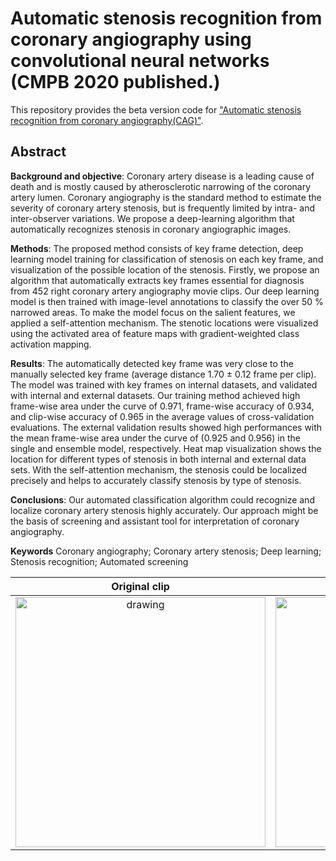 # Automatic stenosis recognition from coronary angiography using convolutional neural networks (CMPB 2020 published.)

This repository provides the beta version code for ["Automatic stenosis recognition from coronary angiography(CAG)"](https://doi.org/10.1016/j.cmpb.2020.105819 
).


## **Abstract**

**Background and objective**: Coronary artery disease is a leading cause of death and is mostly caused by atherosclerotic narrowing of the coronary artery lumen. Coronary angiography is the standard method to estimate the severity of coronary artery stenosis, but is frequently limited by intra- and inter-observer variations. We propose a deep-learning algorithm that automatically recognizes stenosis in coronary angiographic images.

**Methods**: The proposed method consists of key frame detection, deep learning model training for classification of stenosis on each key frame, and visualization of the possible location of the stenosis. Firstly, we propose an algorithm that automatically extracts key frames essential for diagnosis from 452 right coronary artery angiography movie clips. Our deep learning model is then trained with image-level annotations to classify the over 50 % narrowed areas. To make the model focus on the salient features, we applied a self-attention mechanism. The stenotic locations were visualized using the activated area of feature maps with gradient-weighted class activation mapping.

**Results**: The automatically detected key frame was very close to the manually selected key frame (average distance 1.70 ± 0.12 frame per clip). The model was trained with key frames on internal datasets, and validated with internal and external datasets. Our training method achieved high frame-wise area under the curve of 0.971, frame-wise accuracy of 0.934, and clip-wise accuracy of 0.965 in the average values of cross-validation evaluations. The external validation results showed high performances with the mean frame-wise area under the curve of (0.925 and 0.956) in the single and ensemble model, respectively. Heat map visualization shows the location for different types of stenosis in both internal and external data sets. With the self-attention mechanism, the stenosis could be localized precisely and helps to accurately classify stenosis by type of stenosis.

**Conclusions**: Our automated classification algorithm could recognize and localize coronary artery stenosis highly accurately. Our approach might be the basis of screening and assistant tool for interpretation of coronary angiography.


**Keywords**
Coronary angiography; Coronary artery stenosis; Deep learning; Stenosis recognition; Automated screening



Original clip         |  Recognized stenosis clip
:-------------------------:|:-------------------------:
<img src="https://user-images.githubusercontent.com/47732974/152632085-58e07c15-0123-45ff-89e5-aeb1af41b170.gif" alt="drawing" width="400"/>  |  <img src="https://user-images.githubusercontent.com/47732974/152632097-de7c6859-14dd-477e-be6b-4942efe8136c.gif" alt="drawing" width="400"/>



